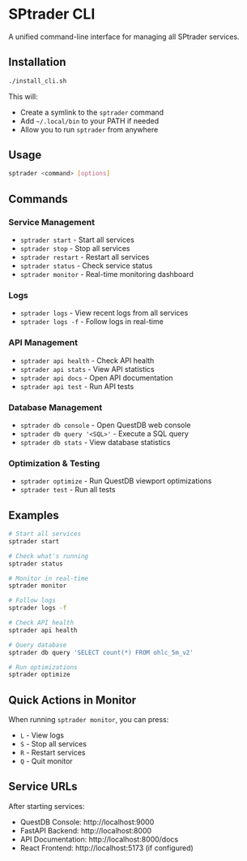 # SPtrader CLI

A unified command-line interface for managing all SPtrader services.

## Installation

```bash
./install_cli.sh
```

This will:
- Create a symlink to the `sptrader` command
- Add `~/.local/bin` to your PATH if needed
- Allow you to run `sptrader` from anywhere

## Usage

```bash
sptrader <command> [options]
```

## Commands

### Service Management
- `sptrader start` - Start all services
- `sptrader stop` - Stop all services  
- `sptrader restart` - Restart all services
- `sptrader status` - Check service status
- `sptrader monitor` - Real-time monitoring dashboard

### Logs
- `sptrader logs` - View recent logs from all services
- `sptrader logs -f` - Follow logs in real-time

### API Management
- `sptrader api health` - Check API health
- `sptrader api stats` - View API statistics
- `sptrader api docs` - Open API documentation
- `sptrader api test` - Run API tests

### Database Management
- `sptrader db console` - Open QuestDB web console
- `sptrader db query '<SQL>'` - Execute a SQL query
- `sptrader db stats` - View database statistics

### Optimization & Testing
- `sptrader optimize` - Run QuestDB viewport optimizations
- `sptrader test` - Run all tests

## Examples

```bash
# Start all services
sptrader start

# Check what's running
sptrader status

# Monitor in real-time
sptrader monitor

# Follow logs
sptrader logs -f

# Check API health
sptrader api health

# Query database
sptrader db query 'SELECT count(*) FROM ohlc_5m_v2'

# Run optimizations
sptrader optimize
```

## Quick Actions in Monitor

When running `sptrader monitor`, you can press:
- `L` - View logs
- `S` - Stop all services
- `R` - Restart services
- `Q` - Quit monitor

## Service URLs

After starting services:
- QuestDB Console: http://localhost:9000
- FastAPI Backend: http://localhost:8000
- API Documentation: http://localhost:8000/docs
- React Frontend: http://localhost:5173 (if configured)